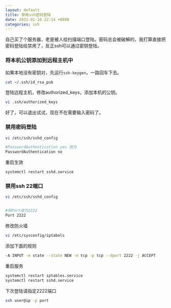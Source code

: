 ```yaml
---
layout: default
title: 禁用ssh密码登陆
date: 2021-01-16 22:14 +0800
categories: ssh
---
```


自己买了个服务器，老是被人给扫描端口登陆。密码总会被破解的，我打算直接把密码登陆给禁用了，反正ssh可以通过密钥登陆。


### 将本机公钥添加到远程主机中

如果本地没有密钥对，先运行`ssh-keygen`，一路回车下去。

```bash
cat ~/.ssh/id_rsa_pub
```

登陆远程主机，修改authorized_keys，添加本机的公钥。

```bash
vi .ssh/authorized_keys
```

好了，可以退出试试，现在不在需要输入密码了。


### 禁用密码登陆

```bash
vi /etc/ssh/sshd_config
```

```bash
#PasswordAuthentication yes 改为
PasswordAuthentication no
```

重启生效

```bash
systemctl restart sshd.service
```

### 禁用ssh 22端口

```bash
vi /etc/ssh/sshd_config
```

```bash

#将Port改为2222
Port 2222
```

修改防火墙

```bash
vi /etc/sysconfig/iptabels
```

添加下面的规则

```bash
-A INPUT -m state --state NEW -m tcp -p tcp --dport 2222 -j ACCEPT
```

重启服务

```bash
systemctl restart iptables.service
systemctl restart sshd.service
```

下次登陆请指定2222端口


```bash
ssh user@ip -p port
```
